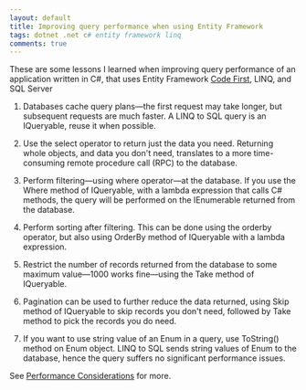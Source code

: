 ```yaml
---
layout: default
title: Improving query performance when using Entity Framework
tags: dotnet .net c# entity framework linq
comments: true
---
```


These are some lessons I learned when improving query performance of an application written in C#, that uses Entity Framework [Code First](https://msdn.microsoft.com/en-us/library/jj193542.aspx), LINQ, and SQL Server

1. Databases cache query plans&mdash;the first request may take longer, but subsequent requests are much faster. A LINQ to SQL query is an IQueryable, reuse it when possible.

2. Use the select operator to return just the data you need. Returning whole objects, and data you don't need, translates to a more time-consuming remote procedure call (RPC) to the database.

3. Perform filtering&mdash;using where operator&mdash;at the database. If you use the Where method of IQueryable, with a lambda expression that calls C# methods, the query will be performed on the IEnumerable returned from the database.

4. Perform sorting after filtering. This can be done using the orderby operator, but also using OrderBy method of IQueryable with a lambda expression.

5. Restrict the number of records returned from the database to some maximum value&mdash;1000 works fine&mdash;using the Take method of IQueryable.

6. Pagination can be used to further reduce the data returned, using Skip method of IQueryable to skip records you don't need, followed by Take method to pick the records you do need.

7. If you want to use string value of an Enum in a query, use ToString() method on Enum object. LINQ to SQL sends string values of Enum to the database, hence the query suffers no significant performance issues.

See [Performance Considerations](https://docs.microsoft.com/en-us/dotnet/framework/data/adonet/ef/performance-considerations) for more.
